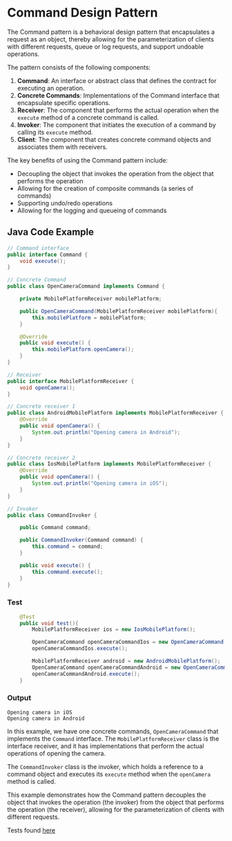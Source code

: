 # Command Design Pattern

The Command pattern is a behavioral design pattern that encapsulates a request as an object, thereby allowing for the parameterization of clients with different requests, queue or log requests, and support undoable operations.

The pattern consists of the following components:

1. **Command**: An interface or abstract class that defines the contract for executing an operation.
2. **Concrete Commands**: Implementations of the Command interface that encapsulate specific operations.
3. **Receiver**: The component that performs the actual operation when the `execute` method of a concrete command is called.
4. **Invoker**: The component that initiates the execution of a command by calling its `execute` method.
5. **Client**: The component that creates concrete command objects and associates them with receivers.

The key benefits of using the Command pattern include:

- Decoupling the object that invokes the operation from the object that performs the operation
- Allowing for the creation of composite commands (a series of commands)
- Supporting undo/redo operations
- Allowing for the logging and queueing of commands

## Java Code Example

```java
// Command interface
public interface Command {
    void execute();
}

// Concrete Command
public class OpenCameraCommand implements Command {

    private MobilePlatformReceiver mobilePlatform;

    public OpenCameraCommand(MobilePlatformReceiver mobilePlatform){
        this.mobilePlatform = mobilePlatform;
    }

    @Override
    public void execute() {
        this.mobilePlatform.openCamera();
    }
}

// Receiver
public interface MobilePlatformReceiver {
    void openCamera();
}

// Concrete receiver 1
public class AndroidMobilePlatform implements MobilePlatformReceiver {
    @Override
    public void openCamera() {
        System.out.println("Opening camera in Android");
    }
}

// Concrete receiver 2
public class IosMobilePlatform implements MobilePlatformReceiver {
    @Override
    public void openCamera() {
        System.out.println("Opening camera in iOS");
    }
}

// Invoker
public class CommandInvoker {

    public Command command;

    public CommandInvoker(Command command) {
        this.command = command;
    }

    public void execute() {
        this.command.execute();
    }
}
```

### Test
```java
    @Test
    public void test(){
        MobilePlatformReceiver ios = new IosMobilePlatform();

        OpenCameraCommand openCameraCommandIos = new OpenCameraCommand(ios);
        openCameraCommandIos.execute();

        MobilePlatformReceiver android = new AndroidMobilePlatform();
        OpenCameraCommand openCameraCommandAndroid = new OpenCameraCommand(android);
        openCameraCommandAndroid.execute();
    }
```
### Output
```
Opening camera in iOS
Opening camera in Android
```

In this example, we have one concrete commands, `OpenCameraCommand` that implements the `Command` interface. The `MobilePlatformReceiver` class is the interface receiver, and it has implementations that perform the actual operations of opening the camera.

The `CommandInvoker` class is the invoker, which holds a reference to a command object and executes its `execute` method when the `openCamera` method is called.

This example demonstrates how the Command pattern decouples the object that invokes the operation (the invoker) from the object that performs the operation (the receiver), allowing for the parameterization of clients with different requests.

Tests found [here](../../../../../src/test/java/behavioral/command)